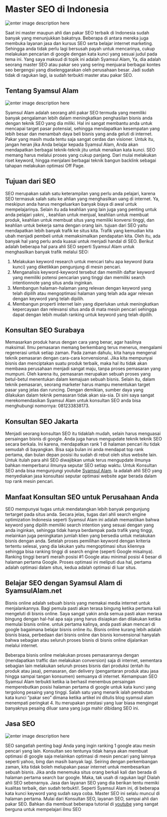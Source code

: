 
Master SEO di Indonesia
==
![enter image description here](https://2.bp.blogspot.com/-ZOqExmFk1HI/WAcGaq3UdyI/AAAAAAAAA6M/dq_fkLPjJ4s9UNNAs9YRvhGjEvNxqX8awCPcB/s1600/03-konsultan-seo-syamsul-alam-191016.jpg)

Saat ini master maupun ahli dan pakar SEO terbaik di Indonesia sudah banyak yang menunjukkan bakatnya. Beberapa di antara mereka juga membuka layanan jasa dan kursus SEO serta belajar internet marketing. Sehingga anda tidak perlu lagi bersusah payah untuk mencarinya, cukup melakukan pencarian di google dengan kata kunci yang sesuai judul pada tema ini. Yang saya maksud di topik ini adalah Syamsul Alam, Ya, dia adalah seorang master SEO atau pakar seo yang sering menjuarai berbagai kontes seo bergengsi yang diselenggarakan oleh perusahaan besar. Jadi sudah tidak di ragukan lagi, ia sudah terbukti master atau pakar SEO.

Tentang Syamsul Alam
--
![enter image description here](https://2.bp.blogspot.com/-OtQHLB_qBMc/WD0ZMyTeTOI/AAAAAAAAAF4/tcsDqPdhSMcDNuYKWhPvSWCrQ64lmqFJgCLcB/s320/pakar-dan-ahli-seo-syamsul-alam.JPG)

Syamsul Alam adalah seorang ahli pakar SEO termuda yang memiliki banyak pengalaman lebih dalam meningkatkan penghasilan bisnis anda dengan teknik SEO yang dia miliki. Hal ini sangat membantu anda untuk mencapai target pasar potensial, sehingga mendapatkan kesempatan yang lebih besar dan menambah daya beli bisnis yang anda geluti di internet. Pakar yang masih muda tentu saja sangat cerdas dan visioner. Untuk itu, jangan heran jika Anda belajar kepada Syamsul Alam, Anda akan mendapatkan berbagai teknik-teknik jitu untuk menaikan kata kunci. SEO memang harus melalui proses yang cukup panjang. Dari mulai melakukan riset keyword, hingga menjalani berbagai teknik bangun backlink sebagai tahapan melakukan optimasi Off Page.


Tujuan dari SEO
--

SEO merupakan salah satu keterampilan yang perlu anda pelajari, karena SEO termasuk salah satu ke ahlian yang menghasilkan uang di internet. Ya, meskipun anda harus mengeluarkan banyak biaya di awal untuk mempelajarinya. Selain itu ada keahlian yang lain juga yang penting untuk anda pelajari yakni, , keahlian untuk menjual, keahlian untuk membuat produk, keahlian untuk membuat situs yang memiliki konversi tinggi, dan keahlian untuk bekerja sama dengan orang lain. tujuan dari SEO yaitu mendapatkan lebih banyak trafik ke situs kita. Trafik yang kemudian kita ubah menjadi pembeli untuk memaksimalkan pendapatan kita. Oleh itu, ada banyak hal yang perlu anda kuasai untuk menjadi handal di SEO. Berikut adalah beberapa hal para ahli SEO seperti Syamsul Alam untuk menghasilkan banyak trafik melalui SEO:

1. Melakukan keyword research untuk mencari tahu apa keyword (kata kunci) yang diketikkan pengunjung di mesin pencari.
2. Menganalisis keyword-keyword tersebut dan memilih daftar keyword yang memiliki potensi pencarian yang tinggi dan memiliki search intentionnote yang situs anda inginkan.
3. Membangun halaman-halaman yang relevan dengan keyword yang telah dipilih atau mengoptimasi halaman yang telah ada agar relevan dengan keyword yang telah dipilih.
4. Membangun properti internet lain yang diperlukan untuk meningkatkan kepercayaan dan relevansi situs anda di mata mesin pencari sehingga dapat dengan lebih mudah ranking untuk keyword yang telah dipilih. 

Konsultan SEO Surabaya
--

Memasarkan produk harus dengan cara yang benar, agar hasilnya maksimal. Ilmu pemasaran memang berkembang terus menerus, mengalami regenerasi untuk setiap zaman. Pada zaman dahulu, kita hanya mengenal teknik pemasaran dengan cara-cara konvensional. Jika kita mempunyai bisnis dan menciptakan suatu produk terbaik, maka hal itu tidak akan membawa perusahaan menjadi sangat maju, tanpa proses pemasaran yang mumpuni. Oleh karena itu, pemasaran merupakan sebuah proses yang betul-betul menentukan dalam kemajuan sebuah bisnis. Selain itu, dalam teknik pemasaran, seorang marketer harus mampu menentukan target pasar yang jelas dan runcing. Dengan demikian, sumber daya yang dilakukan dalam teknik pemasaran tidak akan sia-sia. Di sini saya sangat merekomendasikan Syamsul Alam untuk konsultan SEO anda bisa menghubungi nomornya:  081233838173.

Konsultan SEO Jakarta
--

Menjadi seorang konsultan SEO itu tidaklah mudah, selain  harus menguasai persaingan bisnis di google. Anda juga harus mengupdate teknik teknik SEO secara berkala. Ini karena, mendapatkan rank 1 di halaman pencari itu tidak semudah di bayangkan. Bisa saja bulan ini anda mendapat top rank pertama, dan bulan depan posisi itu sudah di rebut oleh situs website lain. Untuk itulah para ahli SEO diwajibkan untuk terus mengupdate ilmunya bahkan memperbarui ilmunya seputar SEO setiap waktu. Untuk Konsultan SEO anda bisa mengunjungi youtube [Syamsul Alam](https://youtu.be/QVof8hrG4b4). Ia adalah ahli SEO yang menyediakan jasa konsultasi seputar optimasi website agar berada dalam top rank mesin pencari. 

Manfaat Konsultan SEO untuk Perusahaan Anda
--
SEO mempunyai tugas untuk mendatangkan lebih banyak pengunjung tertarget pada situs anda. Secara jelas, tugas dari ahli search engine optimization Indonesia seperti Syamsul Alam ini adalah memastikan bahwa keyword yang dipilih memiliki search intention yang sesuai dengan yang anda inginkan, sehingga tidak hanya berdampak pada trafik yang tinggi, melainkan juga peningkatan jumlah klien yang bersedia untuk melakukan bisnis dengan anda. Setelah proses pemilihan keyword dengan kriteria tertentu selesai, yang dia lakukan yaitu mengoptimasi situs kliennya sehingga bisa ranking tinggi di search engine (seperti Google misalnya). Ranking tinggi berarti meraih posisi #1 Google atau minimal posisi 4 besar di halaman pertama Google. Proses optimasi ini meliputi dua hal, pertama adalah optimasi dalam situs, kedua adalah optimasi di luar situs.

Belajar SEO dengan Syamsul Alam di SyamsulAlam.net
--

Bisnis online adalah sebuah bisnis yang memakai media internet untuk menjalankannya. Bagi pemula pasti akan terasa bingung ketika pertama kali mengeluti  di bisnis online. Saya sangat yakin anda semua pasti akan merasa bingung dengan hal-hal apa saja yang harus disiapkan dan dilakukan ketika memulai bisnis online. untuk pertama kalinya, anda pasti akan mencari di google bagaimana belajar bisnis online itu. Bisnis online kurang lebih adalah bisnis biasa, perbedaan dari bisnis online dan bisnis konvensional hanyalah bahwa sebagian atau seluruh proses bisnis di bisnis online dijalankan melalui internet.

Beberapa bisnis online melakukan proses pemasarannya dengan (mendapatkan traffic dan melakukan conversion) saja di internet, sementara sebagian lain melakukan seluruh proses bisnis dari produksi (entah itu produk atau jasa), pemasaran, dan delivery (pengantaran produk atau jasa hingga sampai tangan konsumen) semuanya di internet. Kemampuan SEO Syamsul Alam terbukti ketika ia berhasil menembus persaingan memperebutkan posisi halaman pertama di google untuk kata kunci yang tergolong pesaing yang tinggi.  Salah satu yang menarik ialah perebutan kata kunci “pakar seo” dimana ketika artikel ini ditulis blog syamsul alam menempati peringkat 4. Itu merupakan prestasi yang luar biasa mengingat banyaknya pesaing diluar sana yang juga mahir dibidang SEO ini.

Jasa SEO
--
![enter image description here](https://1.bp.blogspot.com/-HgkSz9CT8JE/WAcGcFcJZHI/AAAAAAAAA6k/iQFa8HH8g-wwpJc4WlGF0DFMgB0oUeHZgCPcB/s1600/07-konsultan-seo-syamsul-alam-191016.jpg)

SEO sangatlah penting bagi Anda yang ingin ranking 1 google atau mesin pencari yang lain. Konsultan seo tentunya tidak hanya akan membuat optimasi di google saja melainkan optimasi di mesin pencari yang lainnya seperti yahoo, bing dan masih banyak lagi. Seiring dengan perkembangan zaman, kita tidak boleh melupakan pasar internet untuk membesarkan sebuah bisnis.  Jika anda menemuka situs orang berkali kali dan berada di halaman pertama search bar google. Maka, tak usah di ragukan lagi! Dialah ahli SEO sebenarnya. Jasa dan layanan SEO yang dia berikan tentu memiki kualitas terbaik, dan sudah terbukti!. Seperti Syamsul Alam ini, di beberapa kata kunci keyword yang sudah saya coba. Master SEO ini selalu muncul di halaman pertama. Mulai dari Konsultan SEO, layanan SEO, sampai ahli dan pakar SEO. Bahkan dia membuat beberapa tutorial di [youtube](https://youtu.be/W2Ml9D_xMFs) yang sangat berguna untuk mempelajari ilmu SEO
